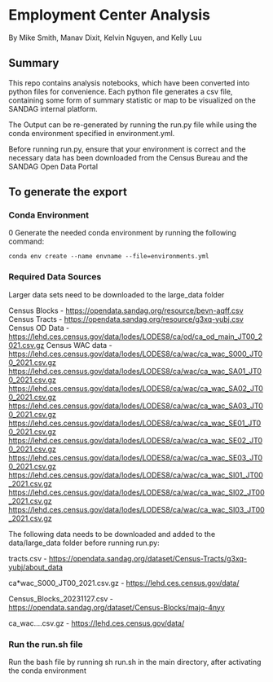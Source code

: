 # Employment Center Analysis

By Mike Smith, Manav Dixit, Kelvin Nguyen, and Kelly Luu

## Summary

This repo contains analysis notebooks, which have been converted into python files for convenience. Each python file generates a csv file, containing some form of summary statistic or map to be visualized on the SANDAG internal platform.

The Output can be re-generated by running the run.py file while using the conda environment specified in environment.yml.

Before running run.py, ensure that your environment is correct and the necessary data has been downloaded from the Census Bureau and the SANDAG Open Data Portal

## To generate the export

### Conda Environment

0
Generate the needed conda environment by running the following command:

```
conda env create --name envname --file=environments.yml
```

### Required Data Sources

Larger data sets need to be downloaded to the large_data folder

Census Blocks - https://opendata.sandag.org/resource/bevn-aqff.csv
Census Tracts - https://opendata.sandag.org/resource/g3xq-yubj.csv
Census OD Data - https://lehd.ces.census.gov/data/lodes/LODES8/ca/od/ca_od_main_JT00_2021.csv.gz
Census WAC data -
https://lehd.ces.census.gov/data/lodes/LODES8/ca/wac/ca_wac_S000_JT00_2021.csv.gz
https://lehd.ces.census.gov/data/lodes/LODES8/ca/wac/ca_wac_SA01_JT00_2021.csv.gz
https://lehd.ces.census.gov/data/lodes/LODES8/ca/wac/ca_wac_SA02_JT00_2021.csv.gz
https://lehd.ces.census.gov/data/lodes/LODES8/ca/wac/ca_wac_SA03_JT00_2021.csv.gz
https://lehd.ces.census.gov/data/lodes/LODES8/ca/wac/ca_wac_SE01_JT00_2021.csv.gz
https://lehd.ces.census.gov/data/lodes/LODES8/ca/wac/ca_wac_SE02_JT00_2021.csv.gz
https://lehd.ces.census.gov/data/lodes/LODES8/ca/wac/ca_wac_SE03_JT00_2021.csv.gz
https://lehd.ces.census.gov/data/lodes/LODES8/ca/wac/ca_wac_SI01_JT00_2021.csv.gz
https://lehd.ces.census.gov/data/lodes/LODES8/ca/wac/ca_wac_SI02_JT00_2021.csv.gz
https://lehd.ces.census.gov/data/lodes/LODES8/ca/wac/ca_wac_SI03_JT00_2021.csv.gz

The following data needs to be downloaded and added to the data/large_data folder before running run.py:

tracts.csv - https://opendata.sandag.org/dataset/Census-Tracts/g3xq-yubj/about_data

ca\*wac_S000_JT00_2021.csv.gz - https://lehd.ces.census.gov/data/

Census_Blocks_20231127.csv - https://opendata.sandag.org/dataset/Census-Blocks/majq-4nyy

ca_wac....csv.gz - https://lehd.ces.census.gov/data/

### Run the run.sh file

Run the bash file by running sh run.sh in the main directory, after activating the conda environment

